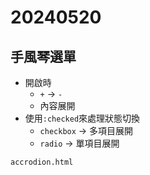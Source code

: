 # 20240520

## 手風琴選單

- 開啟時
    - `+` -> `-`
    - 內容展開
- 使用`:checked`來處理狀態切換
    - `checkbox` -> 多項目展開
    - `radio` -> 單項目展開

`accrodion.html`
